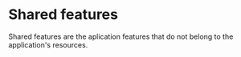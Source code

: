 # Shared features

Shared features are the aplication features that do not belong to the application's resources.

